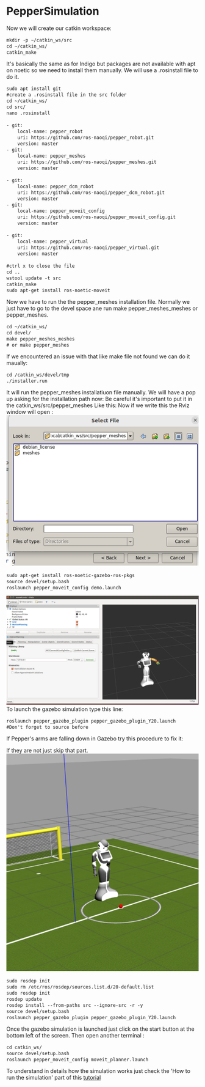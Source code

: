 # PepperSimulation



Now we will create our catkin workspace:

```
mkdir -p ~/catkin_ws/src
cd ~/catkin_ws/
catkin_make
```
It's basically the same as for Indigo but packages are not available with apt on noetic so we need to install them manually.
We will use a .rosinstall file to do it.
```
sudo apt install git
#create a .rosinstall file in the src folder
cd ~/catkin_ws/
cd src/
nano .rosinstall

- git:
    local-name: pepper_robot
    uri: https://github.com/ros-naoqi/pepper_robot.git
    version: master
- git:
    local-name: pepper_meshes
    uri: https://github.com/ros-naoqi/pepper_meshes.git
    version: master

- git:
    local-name: pepper_dcm_robot
    uri: https://github.com/ros-naoqi/pepper_dcm_robot.git
    version: master
- git:
    local-name: pepper_moveit_config
    uri: https://github.com/ros-naoqi/pepper_moveit_config.git
    version: master
    
- git:
    local-name: pepper_virtual
    uri: https://github.com/ros-naoqi/pepper_virtual.git
    version: master

#ctrl x to close the file
cd ..
wstool update -t src
catkin_make
sudo apt-get install ros-noetic-moveit
```
Now we have to run the the pepper_meshes installation file. 
Normally we just have to go to the devel space ane run make pepper_meshes_meshes or pepper_meshes.
```
cd ~/catkin_ws/
cd devel/
make pepper_meshes_meshes
# or make pepper_meshes
```
If we encountered an issue with that like make file not found we can do it maually:
```
cd /catkin_ws/devel/tmp
./installer.run 
```
It will run the pepper_meshes installatiuon file manually.
We will have a pop up asking for the installation path now:
Be careful it's important to put it in the catkin_ws/src/pepper_meshes
Like this:
Now if we write this the Rviz window will open :
![Terminal image](https://github.com/ValentinPFR/Intership_Defence_Report/blob/master/images/Screenshot_from_2024-07-12_16-25-43.png)

```
sudo apt-get install ros-noetic-gazebo-ros-pkgs
source devel/setup.bash 
roslaunch pepper_moveit_config demo.launch
```
![Terminal image](https://github.com/ValentinPFR/Intership_Defence_Report/blob/master/images/Screenshot_from_2024-07-12_06_38_15.png)
To launch the gazebo simulation type this line:
```
roslaunch pepper_gazebo_plugin pepper_gazebo_plugin_Y20.launch
#Don't forget to source before
```
If Pepper's arms are falling down in Gazebo try this procedure to fix it:

If they are not just skip that part.
![Terminal image](https://github.com/ValentinPFR/Intership_Defence_Report/blob/master/images/test.png)

```
sudo rosdep init
sudo rm /etc/ros/rosdep/sources.list.d/20-default.list
sudo rosdep init
rosdep update
rosdep install --from-paths src --ignore-src -r -y
source devel/setup.bash 
roslaunch pepper_gazebo_plugin pepper_gazebo_plugin_Y20.launch
 ```
Once the gazebo simulation is launched just click on the start button at the bottom left of the screen.
Then open another terminal :

```
cd catkin_ws/
source devel/setup.bash
roslaunch pepper_moveit_config moveit_planner.launch
```
To understand in details how the simulation works just check the 'How to run the simulation' part of this [tutorial](https://github.com/ValentinPFR/Intership_Defence_Report/blob/master/How%20to%20use%20the%20bridge/README.md#how-to-run-the-simulation)
